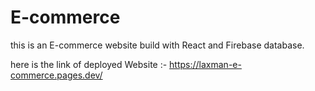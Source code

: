 # E-commerce
this is an E-commerce website build with React and Firebase database.

here is the link of deployed Website :- https://laxman-e-commerce.pages.dev/
